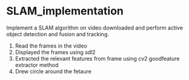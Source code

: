 # SLAM_implementation
Implement a SLAM algorithm on video downloaded and perform active object detection and fusion and tracking.

1. Read the frames in the video
2. Displayed the frames using sdl2
3. Extracted the relevant features from frame using cv2 goodfeature extractor method
4. Drew circle around the fetaure

